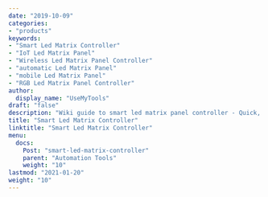 ```yaml
---
date: "2019-10-09"
categories:
- "products"
keywords:
- "Smart Led Matrix Controller"
- "IoT Led Matrix Panel"
- "Wireless Led Matrix Panel Controller"
- "automatic Led Matrix Panel"
- "mobile Led Matrix Panel"
- "RGB Led Matrix Panel Controller"
author:
  display_name: "UseMyTools"
draft: "false"
description: "Wiki guide to smart led matrix panel controller - Quick, easy and simple way to automate led matrix panel module and control it from your mobile/tablet or PC. It has built-in timers to automate led matrix panel ON/OFF schedules."
title: "Smart Led Matrix Controller"
linktitle: "Smart Led Matrix Controller"
menu:
  docs:
    Post: "smart-led-matrix-controller"
    parent: "Automation Tools"
    weight: "10"
lastmod: "2021-01-20"
weight: "10"
---
```

